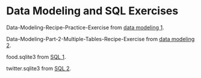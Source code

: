 # Data Modeling and SQL Exercises

Data-Modeling-Recipe-Practice-Exercise from [data modeling 1](https://github.com/Techtonica/curriculum/blob/master/databases/sql-1.md).

Data-Modeling-Part-2-Multiple-Tables-Recipe-Exercise from [data modeling 2](https://github.com/Techtonica/curriculum/blob/master/databases/data-modeling-2.md).



food.sqlite3 from [SQL 1](https://github.com/Techtonica/curriculum/blob/master/databases/sql-1.md).

twitter.sqlite3 from [SQL 2](https://github.com/Techtonica/curriculum/blob/master/databases/sql-2.md).